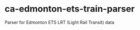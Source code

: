 ca-edmonton-ets-train-parser
============================

Parser for Edmonton ETS LRT (Light Rail Transit) data
